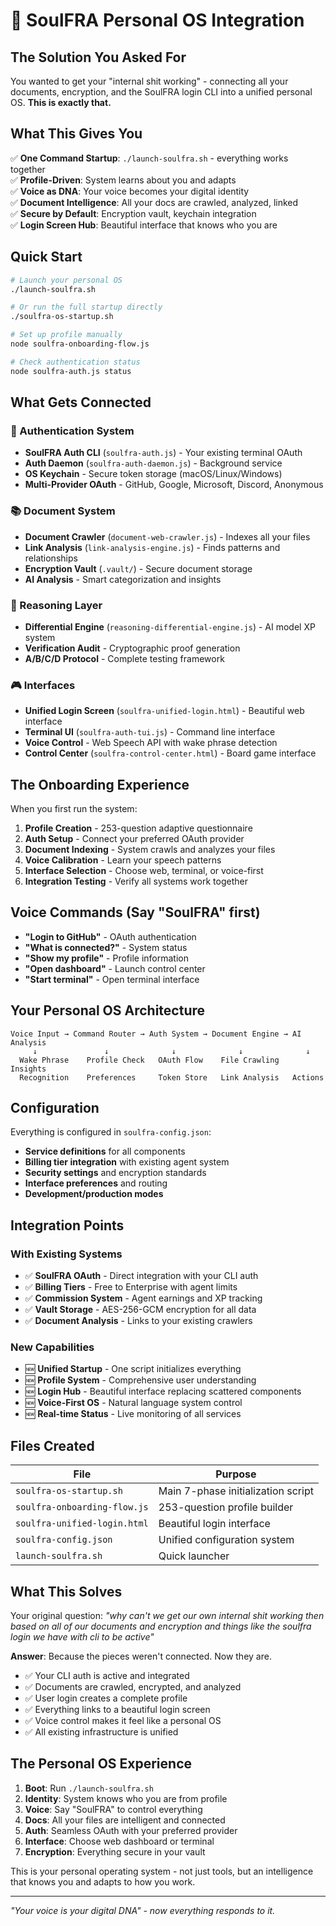 # 🎯 SoulFRA Personal OS Integration

## The Solution You Asked For

You wanted to get your "internal shit working" - connecting all your documents, encryption, and the SoulFRA login CLI into a unified personal OS. **This is exactly that.**

## What This Gives You

✅ **One Command Startup**: `./launch-soulfra.sh` - everything works together  
✅ **Profile-Driven**: System learns about you and adapts  
✅ **Voice as DNA**: Your voice becomes your digital identity  
✅ **Document Intelligence**: All your docs are crawled, analyzed, linked  
✅ **Secure by Default**: Encryption vault, keychain integration  
✅ **Login Screen Hub**: Beautiful interface that knows who you are  

## Quick Start

```bash
# Launch your personal OS
./launch-soulfra.sh

# Or run the full startup directly
./soulfra-os-startup.sh

# Set up profile manually
node soulfra-onboarding-flow.js

# Check authentication status
node soulfra-auth.js status
```

## What Gets Connected

### 🔐 Authentication System
- **SoulFRA Auth CLI** (`soulfra-auth.js`) - Your existing terminal OAuth
- **Auth Daemon** (`soulfra-auth-daemon.js`) - Background service
- **OS Keychain** - Secure token storage (macOS/Linux/Windows)
- **Multi-Provider OAuth** - GitHub, Google, Microsoft, Discord, Anonymous

### 📚 Document System  
- **Document Crawler** (`document-web-crawler.js`) - Indexes all your files
- **Link Analysis** (`link-analysis-engine.js`) - Finds patterns and relationships
- **Encryption Vault** (`.vault/`) - Secure document storage
- **AI Analysis** - Smart categorization and insights

### 🧠 Reasoning Layer
- **Differential Engine** (`reasoning-differential-engine.js`) - AI model XP system
- **Verification Audit** - Cryptographic proof generation
- **A/B/C/D Protocol** - Complete testing framework

### 🎮 Interfaces
- **Unified Login Screen** (`soulfra-unified-login.html`) - Beautiful web interface
- **Terminal UI** (`soulfra-auth-tui.js`) - Command line interface  
- **Voice Control** - Web Speech API with wake phrase detection
- **Control Center** (`soulfra-control-center.html`) - Board game interface

## The Onboarding Experience

When you first run the system:

1. **Profile Creation** - 253-question adaptive questionnaire
2. **Auth Setup** - Connect your preferred OAuth provider
3. **Document Indexing** - System crawls and analyzes your files
4. **Voice Calibration** - Learn your speech patterns
5. **Interface Selection** - Choose web, terminal, or voice-first
6. **Integration Testing** - Verify all systems work together

## Voice Commands (Say "SoulFRA" first)

- **"Login to GitHub"** - OAuth authentication
- **"What is connected?"** - System status
- **"Show my profile"** - Profile information  
- **"Open dashboard"** - Launch control center
- **"Start terminal"** - Open terminal interface

## Your Personal OS Architecture

```
Voice Input → Command Router → Auth System → Document Engine → AI Analysis
     ↓               ↓              ↓              ↓              ↓
  Wake Phrase    Profile Check   OAuth Flow    File Crawling   Insights
  Recognition    Preferences     Token Store   Link Analysis   Actions
```

## Configuration

Everything is configured in `soulfra-config.json`:

- **Service definitions** for all components
- **Billing tier integration** with existing agent system
- **Security settings** and encryption standards
- **Interface preferences** and routing
- **Development/production modes**

## Integration Points

### With Existing Systems
- ✅ **SoulFRA OAuth** - Direct integration with your CLI auth
- ✅ **Billing Tiers** - Free to Enterprise with agent limits
- ✅ **Commission System** - Agent earnings and XP tracking
- ✅ **Vault Storage** - AES-256-GCM encryption for all data
- ✅ **Document Analysis** - Links to your existing crawlers

### New Capabilities
- 🆕 **Unified Startup** - One script initializes everything
- 🆕 **Profile System** - Comprehensive user understanding
- 🆕 **Login Hub** - Beautiful interface replacing scattered components
- 🆕 **Voice-First OS** - Natural language system control
- 🆕 **Real-time Status** - Live monitoring of all services

## Files Created

| File | Purpose |
|------|---------|
| `soulfra-os-startup.sh` | Main 7-phase initialization script |
| `soulfra-onboarding-flow.js` | 253-question profile builder |
| `soulfra-unified-login.html` | Beautiful login interface |
| `soulfra-config.json` | Unified configuration system |
| `launch-soulfra.sh` | Quick launcher |

## What This Solves

Your original question: *"why can't we get our own internal shit working then based on all of our documents and encryption and things like the soulfra login we have with cli to be active"*

**Answer**: Because the pieces weren't connected. Now they are.

- ✅ Your CLI auth is active and integrated
- ✅ Documents are crawled, encrypted, and analyzed  
- ✅ User login creates a complete profile
- ✅ Everything links to a beautiful login screen
- ✅ Voice control makes it feel like a personal OS
- ✅ All existing infrastructure is unified

## The Personal OS Experience

1. **Boot**: Run `./launch-soulfra.sh`
2. **Identity**: System knows who you are from profile
3. **Voice**: Say "SoulFRA" to control everything  
4. **Docs**: All your files are intelligent and connected
5. **Auth**: Seamless OAuth with your preferred provider
6. **Interface**: Choose web dashboard or terminal
7. **Encryption**: Everything secure in your vault

This is your personal operating system - not just tools, but an intelligence that knows you and adapts to how you work.

---

*"Your voice is your digital DNA" - now everything responds to it.*